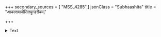 +++
secondary_sources = [ "MSS_4285",]
jsonClass = "Subhaashita"
title = "आकाशवापीसितपुण्डरीकम्"

+++

<details><summary>Text</summary>

आकाशवापीसितपुण्डरीकं शाणोपलं मन्मथसायकानाम्।  
पश्योदितं शारदमुत्पलाक्षि संध्याङ्गनाकन्दुकमिन्दुबिंबम्॥
</details>

